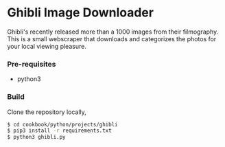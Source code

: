 # Ghibli Image Downloader

Ghibli's recently released more than a 1000 images from their filmography. This is a small webscraper that downloads and categorizes the photos for your local viewing pleasure.

### Pre-requisites

- python3

### Build

Clone the repository locally,

```sh
$ cd cookbook/python/projects/ghibli
$ pip3 install -r requirements.txt
$ python3 ghibli.py
```
